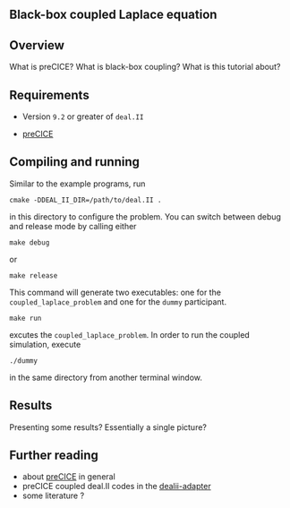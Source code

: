 Black-box coupled Laplace equation
------------------------------------------
## Overview

What is preCICE? What is black-box coupling? What is this tutorial about?

## Requirements
* Version `9.2` or greater of `deal.II`

* [preCICE](https://github.com/precice/precice/wiki#1-get-precice)

## Compiling and running
Similar to the example programs, run
```
cmake -DDEAL_II_DIR=/path/to/deal.II .
```
in this directory to configure the problem.
You can switch between debug and release mode by calling either
```
make debug
```
or
```
make release
```
This command will generate two executables: one for the `coupled_laplace_problem` and one for the `dummy` participant.
```
make run
```
excutes the `coupled_laplace_problem`. In order to run the coupled simulation, execute
```
./dummy
```
in the same directory from another terminal window.

## Results

Presenting some results? Essentially a single picture?

## Further reading

* about [preCICE](https://github.com/precice/precice/) in general
* preCICE coupled deal.II codes in the [dealii-adapter](https://github.com/precice/dealii-adapter)
* some literature ?
